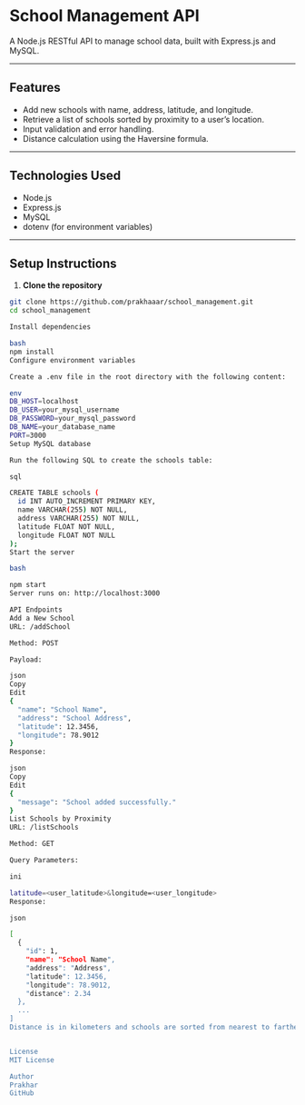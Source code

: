 # School Management API

A Node.js RESTful API to manage school data, built with Express.js and MySQL.

---

## Features

- Add new schools with name, address, latitude, and longitude.
- Retrieve a list of schools sorted by proximity to a user’s location.
- Input validation and error handling.
- Distance calculation using the Haversine formula.

---

## Technologies Used

- Node.js
- Express.js
- MySQL
- dotenv (for environment variables)

---

## Setup Instructions

1. **Clone the repository**

```bash
git clone https://github.com/prakhaaar/school_management.git
cd school_management

Install dependencies

bash
npm install
Configure environment variables

Create a .env file in the root directory with the following content:

env
DB_HOST=localhost
DB_USER=your_mysql_username
DB_PASSWORD=your_mysql_password
DB_NAME=your_database_name
PORT=3000
Setup MySQL database

Run the following SQL to create the schools table:

sql

CREATE TABLE schools (
  id INT AUTO_INCREMENT PRIMARY KEY,
  name VARCHAR(255) NOT NULL,
  address VARCHAR(255) NOT NULL,
  latitude FLOAT NOT NULL,
  longitude FLOAT NOT NULL
);
Start the server

bash

npm start
Server runs on: http://localhost:3000

API Endpoints
Add a New School
URL: /addSchool

Method: POST

Payload:

json
Copy
Edit
{
  "name": "School Name",
  "address": "School Address",
  "latitude": 12.3456,
  "longitude": 78.9012
}
Response:

json
Copy
Edit
{
  "message": "School added successfully."
}
List Schools by Proximity
URL: /listSchools

Method: GET

Query Parameters:

ini

latitude=<user_latitude>&longitude=<user_longitude>
Response:

json

[
  {
    "id": 1,
    "name": "School Name",
    "address": "Address",
    "latitude": 12.3456,
    "longitude": 78.9012,
    "distance": 2.34
  },
  ...
]
Distance is in kilometers and schools are sorted from nearest to farthest.


License
MIT License

Author
Prakhar 
GitHub


